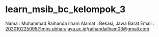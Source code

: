 # learn_msib_bc_kelompok_3

Nama    : Muhammad Raihanda Ilham
Alamat  : Bekasi, Jawa Barat
Email   : 202010225095@mhs.ubharajaya.ac.id/raihandailham03@gmail.com

